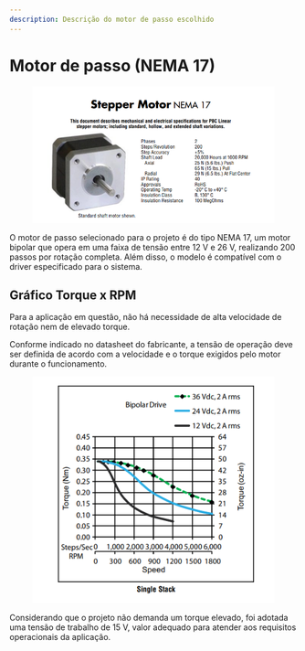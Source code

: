```yaml
---
description: Descrição do motor de passo escolhido
---
```


# Motor de passo (NEMA 17)



<figure><img src="../.gitbook/assets/{9B1D881C-3D96-4B81-9A11-798331AD2FAF}.png" alt=""><figcaption></figcaption></figure>

O motor de passo selecionado para o projeto é do tipo NEMA 17, um motor bipolar que opera em uma faixa de tensão entre 12 V e 26 V, realizando 200 passos por rotação completa. Além disso, o modelo é compatível com o driver especificado para o sistema.

## Gráfico Torque x RPM

Para a aplicação em questão, não há necessidade de alta velocidade de rotação nem de elevado torque.&#x20;

Conforme indicado no datasheet do fabricante, a tensão de operação deve ser definida de acordo com a velocidade e o torque exigidos pelo motor durante o funcionamento.

<figure><img src="../.gitbook/assets/{0E097139-367C-43CB-80FB-D71F43BBF07F}.png" alt=""><figcaption></figcaption></figure>

Considerando que o projeto não demanda um torque elevado, foi adotada uma tensão de trabalho de 15 V, valor adequado para atender aos requisitos operacionais da aplicação.
